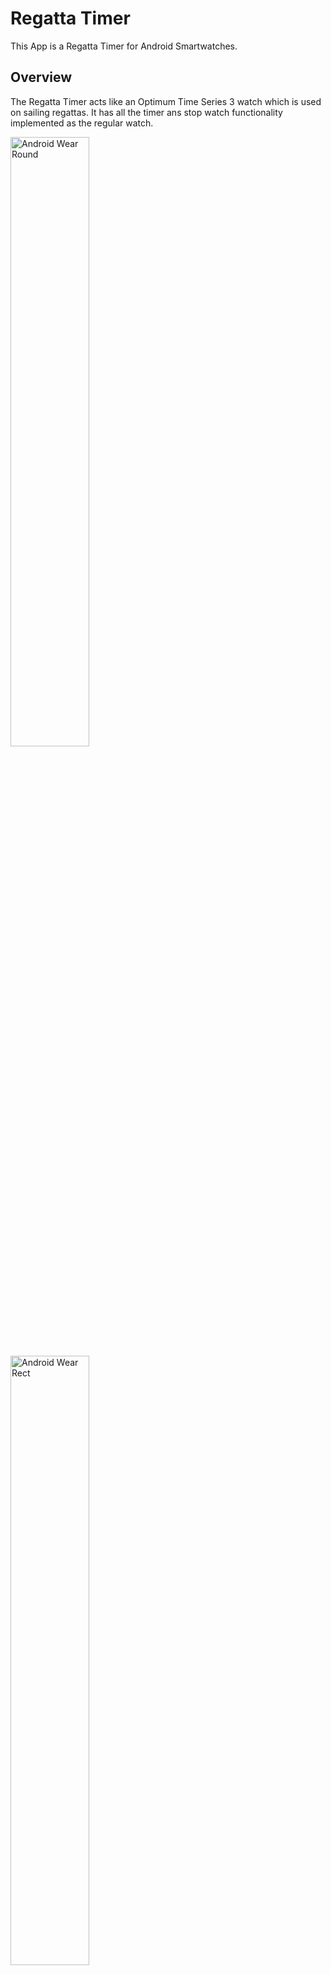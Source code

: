 # Regatta Timer
This App is a Regatta Timer for Android Smartwatches.

## Overview
The Regatta Timer acts like an Optimum Time Series 3 watch which is used on sailing regattas. It has all the timer ans stop watch functionality implemented as the regular watch.

<img src="https://cloud.githubusercontent.com/assets/1078036/7267710/614d33bc-e8bf-11e4-8864-08a16917460c.png" alt="Android Wear Round" width="50%" height="50%">
<img src="https://cloud.githubusercontent.com/assets/1078036/7267656/dcb23aee-e8be-11e4-8ad6-0eb5568039d3.png" alt="Android Wear Rect" width="50%" height="50%">

## Usage

#### Actions
Prog: Adds the configured amount of time to the count down.<br>
Clear: Resets the the count down and stop watch.<br>
Start/Stop: If a count down time is set it starts/stops the couting down. Otherwise a stop watch (count up) ist started/stopped.<br>
Sync: Synchronizes the timer in count down mode to the next whole minute.

#### Changing Settings (long touch):
Prog: Changing amount of time to be added. Available modes: 5,4,1,0 / 3M / 2M / 1M<br>
Clear: Changing interval mode between repeating and up/down.

#### Acustic Signals:
In count down mode the timer gives different beep signals indicating how much time is available to zero.

Every minute: Beep<br>
In last minute: <br>
- every 10 sec: Beep<br>
- last 15 secs: two short beeps every second<br>
- zero time: long beep

## Contributing
For making contributions please send me pull requests, but also bugs and enhancement requests are welcome. Although no guarantees on when I can review them.

## License

* [Apache License, Version 2.0](http://www.apache.org/licenses/LICENSE-2.0)
